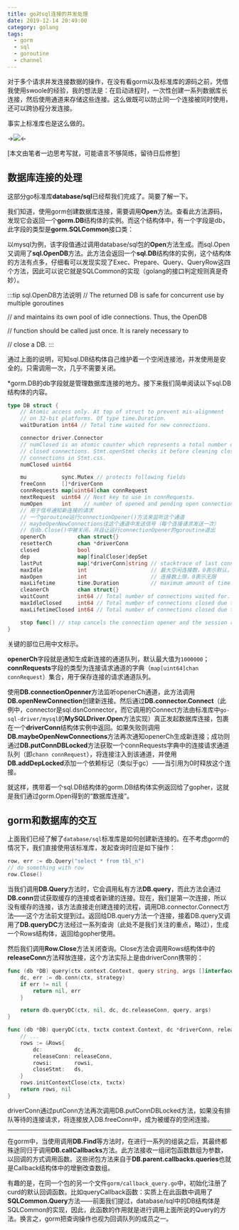 ```yaml
---
title: go对sql连接的并发处理
date: 2019-12-14 20:49:00
category: golang
tags:
  - gorm
  - sql
  - goroutine
  - channel
---
```

对于多个请求并发连接数据的操作，在没有看gorm以及标准库的源码之前，凭借我使用swoole的经验，我的想法是：在启动进程时，一次性创建一系列数据库长连接，然后使用通道来存储这些连接。这么做既可以防止同一个连接被同时使用，还可以跨协程分发连接。

事实上标准库也是这么做的。
<!-- more -->

->![](/images/strong_hamster.jpg)<-

[本文由笔者一边思考写就，可能语言不够简练，留待日后修整]

## 数据库连接的处理
这部分go标准库**database/sql**已经帮我们完成了。简要了解一下。

我们知道，使用gorm创建数据库连接，需要调用**Open**方法。查看此方法源码，发现它会返回一个**gorm.DB**结构体的实例。而这个结构体中，有一个字段是db，此字段的类型是**gorm.SQLCommon**接口类：

以mysql为例，该字段值通过调用database/sql包的**Open**方法生成。而sql.Open又调用了**sql.OpenDB**方法。此方法会返回一个**sql.DB**结构体的实例，这个结构体的方法有点多，仔细看可以发现实现了Exec、Prepare、Query、QueryRow这四个方法，因此可以说它就是SQLCommon的实现（golang的接口判定规则真是奇妙）。

:::tip sql.OpenDB方法说明
// The returned DB is safe for concurrent use by multiple goroutines

// and maintains its own pool of idle connections. Thus, the OpenDB

// function should be called just once. It is rarely necessary to

// close a DB.
:::

通过上面的说明，可知sql.DB结构体自己维护着一个空闲连接池，并发使用是安全的。只需调用一次，几乎不需要关闭。

*gorm.DB的db字段就是管理数据库连接的地方。接下来我们简单阅读以下sql.DB结构体的内容。

```go
type DB struct {
	// Atomic access only. At top of struct to prevent mis-alignment
	// on 32-bit platforms. Of type time.Duration.
	waitDuration int64 // Total time waited for new connections.

	connector driver.Connector
	// numClosed is an atomic counter which represents a total number of
	// closed connections. Stmt.openStmt checks it before cleaning closed
	// connections in Stmt.css.
	numClosed uint64

	mu           sync.Mutex // protects following fields
	freeConn     []*driverConn
	connRequests map[uint64]chan connRequest
	nextRequest  uint64 // Next key to use in connRequests.
	numOpen      int    // number of opened and pending open connections
	// 用于信号通知新连接的请求
	// 一个goroutine运行connectionOpener()方法来监听这个通道
	// maybeOpenNewConnections往这个通道中发送信号（每个连接请求发送一次）
	// 在db.Close()中被关闭，并且让运行connectionOpener的goroutine退出
	openerCh          chan struct{}
	resetterCh        chan *driverConn
	closed            bool
	dep               map[finalCloser]depSet
	lastPut           map[*driverConn]string // stacktrace of last conn's put; debug only
	maxIdle           int                    // 最大空闲连接数，0表示默认，即2个
	maxOpen           int                    // 连接数上限，0表示无限
	maxLifetime       time.Duration          // maximum amount of time a connection may be reused
	cleanerCh         chan struct{}
	waitCount         int64 // Total number of connections waited for.
	maxIdleClosed     int64 // Total number of connections closed due to idle.
	maxLifetimeClosed int64 // Total number of connections closed due to max free limit.

	stop func() // stop cancels the connection opener and the session resetter.
}
```
关键的部位已用中文标示。

**openerCh**字段就是通知生成新连接的通道队列，默认最大值为`1000000`；**connRequests**字段的类型为连接请求通道的字典（`map[uint64]chan connRequest`）集合，用于保存连接的请求通道队列。

使用**DB.connectionOpenner**方法监听openerCh通道，此方法调用**DB.openNewConnection**创建新连接。然后通过**DB.connector.Connect**（此例中，connector是sql.dsnConnector，而它调用的Connect方法由标准库中`go-sql-driver/mysql`的**MySQLDriver.Open**方法实现）真正发起数据库连接，包裹在一个**driverConn**结构体实例中返回。如果失败则调用**DB.maybeOpenNewConnections**方法再次通知openerCh生成新连接；成功则通过**DB.putConnDBLocked**方法获取一个connRequests字典中的连接请求通道队列（即`chann connRequest`），将连接注入到该通道，并使用**DB.addDepLocked**添加一个依赖标记（类似于gc）——当引用为0时释放这个连接。

就这样，携带着一个sql.DB结构体的gorm.DB结构体实例返回给了gopher，这就是我们通过gorm.Open得到的“数据库连接”。

## gorm和数据库的交互
上面我们已经了解了`database/sql`标准库是如何创建新连接的。在不考虑gorm的情况下，我们直接使用该标准库，发起查询时应是如下操作：
```go
row, err := db.Query("select * from tbl_n")
// do something with row
row.Close()
```
当我们调用**DB.Query**方法时，它会调用私有方法**DB.query**，而此方法会通过**DB.conn**尝试获取缓存的连接或者新建的连接。现在，我们是第一次连接，所以没有缓存的连接，该方法直接走创建连接的流程，调用DB.connector.Connect方法——这个方法前文提到过。返回给DB.query方法一个连接，接着DB.query又调用了**DB.queryDC**方法经过一系列查询（此处不是我们关注的重点，略过），生成一个Rows结构体，返回给gopher使用。

然后我们调用**Row.Close**方法关闭查询。Close方法会调用Rows结构体中的**releaseConn**方法释放连接，这个方法实际上是由driverConn携带的：
```go
func (db *DB) query(ctx context.Context, query string, args []interface{}, strategy connReuseStrategy) (*Rows, error) {
	dc, err := db.conn(ctx, strategy)
	if err != nil {
		return nil, err
	}

	return db.queryDC(ctx, nil, dc, dc.releaseConn, query, args)
}

func (db *DB) queryDC(ctx, txctx context.Context, dc *driverConn, releaseConn func(error), query string, args []interface{}) (*Rows, error) {
    // ...
    rows := &Rows{
		dc:          dc,
		releaseConn: releaseConn,
		rowsi:       rowsi,
		closeStmt:   ds,
	}
	rows.initContextClose(ctx, txctx)
	return rows, nil
}
```
driverConn通过putConn方法再次调用DB.putConnDBLocked方法，如果没有排队等待的连接请求，将连接放入DB.freeConn中，成为被缓存的空闲连接。

---

在gorm中，当使用调用**DB.Find**等方法时，在进行一系列的组装之后，其最终都殊途同归于调用**DB.callCallbacks**方法。此方法接收一组闭包函数数组为参数，以回调的方式调用函数。这些闭包方法来自于**DB.parent.callbacks.queries**也就是Callback结构体中的增删改查数组。

有趣的是，在同一个包的另一个文件`gorm/callback_query.go`中，初始化注册了curd的默认回调函数。比如queryCallback函数：实质上在此函数中调用了**SQLCommon.Query**方法——前面我们提过，database/sql中的DB结构体是SQLCommon的实现，因此，此函数的作用就是进行调用上面所说的Query的方法。换言之，gorm把查询操作也视为回调队列的成员之一。